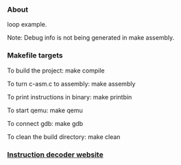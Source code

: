 ### About
loop example.

Note: Debug info is not being generated in make assembly.

### Makefile targets

To build the project: make compile 

To turn c-asm.c to assembly: make assembly

To print instructions in binary: make printbin

To start qemu: make qemu

To connect gdb: make gdb 

To clean the build directory: make clean


### [Instruction decoder website](https://luplab.gitlab.io/rvcodecjs/)